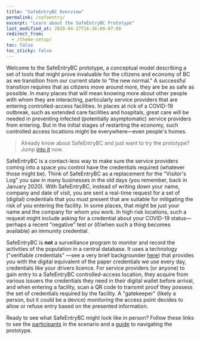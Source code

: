 ```yaml
---
title: "SafeEntryBC Overview"
permalink: /safeentry/
excerpt: "Learn about the SafeEntryBC Prototype"
last_modified_at: 2020-04-27T16:36:00-07:00
redirect_from:
  - /theme-setup/
toc: false
toc_sticky: false
---
```


Welcome to the SafeEntryBC prototype, a conceptual model describing a set of tools that might prove invaluable for the citizens and economy of BC as we transition from our current state to "the new normal." A successful transition requires that as citizens move around more, they are be as safe as possible. In many places that will mean knowing more about other people with whom they are interacting, particularly service providers that are entering controlled-access facilities. In places at rick of a COVID-19 outbreak, such as extended care facilities and hospitals, great care will be needed in preventing infected (potentially asymptomatic) service providers from entering. But in the initial stages of restarting the economy, such controlled access locations might be everywhere&mdash;even people's homes.

> Already know about SafeEntryBC and just want to try the prototype? Jump [into it](/safeentry/guide) now.

SafeEntryBC is a contact-less way to make sure the service providers coming into a space you control have the credentials required (whatever those might be). Think of SafeEntryBC as a replacement for the "Visitor's Log" you saw in many businesses in the old days (you remember, back in January 2020). With SafeEntryBC, instead of writing down your name, company and date of visit, you are sent a real-time request for a set of (digital) credentials that you must present that are suitable for mitigating the risk of you entering the facility. In some places, that might be just your name and the company for whom you work. In high risk locations, such a request might include asking for a credential about your COVID-19 status&mdash;perhaps a recent "negative" test or (if/when such a thing becomes available) an immunity credential.

SafeEntryBC is **not** a surveillance program to monitor and record the activities of the population in a central database. It uses a technology ("verifiable credentials" &mdash;see a very brief backgrounder [here](/safeentry/vcs/)) that provides you with the digital equivalent of the paper credentials we use every day, credentials like your drivers licence. For service providers (or anyone) to gain entry to a SafeEntryBC controlled-access location, they acquire from various issuers the credentials they need in their digital wallet before arrival, and when entering a facility, scan a QR code to transmit proof they possess the set of credentials required by the facility. A "gatekeeper" (likely a person, but it could be a device) monitoring the access point decides to allow or refuse entry based on the presented information.

Ready to see what SafeEntryBC might look like in person? Follow these links to see the [participants](/safeentry/participants) in the scenario and a [guide](/safeentry/guide) to navigating the prototype.
